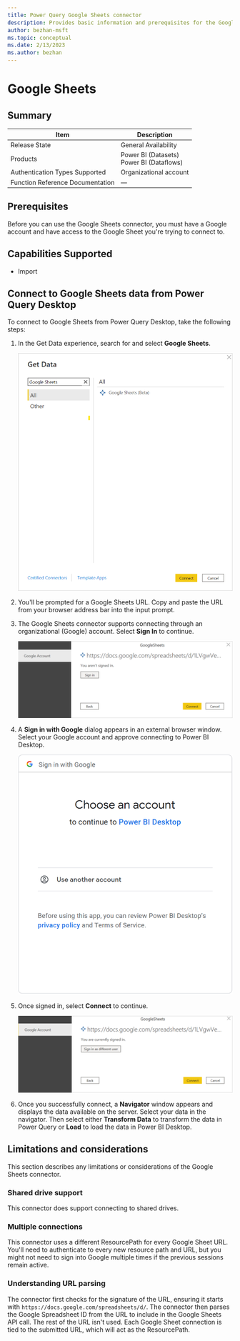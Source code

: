 ```yaml
---
title: Power Query Google Sheets connector
description: Provides basic information and prerequisites for the Google Sheets connector, descriptions of the optional input parameters, and discusses limitations and issues you might come across.
author: bezhan-msft
ms.topic: conceptual
ms.date: 2/13/2023
ms.author: bezhan
---
```


# Google Sheets

## Summary

| Item | Description |
| ---- | ----------- |
| Release State | General Availability |
| Products | Power BI (Datasets)<br/>Power BI (Dataflows) |
| Authentication Types Supported | Organizational account |
| Function Reference Documentation | &mdash; |

## Prerequisites

Before you can use the Google Sheets connector, you must have a Google account and have access to the Google Sheet you're trying to connect to.

## Capabilities Supported

* Import

## Connect to Google Sheets data from Power Query Desktop

To connect to Google Sheets from Power Query Desktop, take the following steps:

1. In the Get Data experience, search for and select **Google Sheets**.

    ![Get Data from Google Sheets.](./media/google-sheets/get-data.png)

2. You'll be prompted for a Google Sheets URL. Copy and paste the URL from your browser address bar into the input prompt.

3. The Google Sheets connector supports connecting through an organizational (Google) account. Select **Sign In** to continue.

    ![Sign in to Google Sheets.](./media/google-sheets/sign-in.png)

4. A **Sign in with Google** dialog appears in an external browser window. Select your Google account and approve connecting to Power BI Desktop.

    ![Sign in to Google.](./media/google-sheets/sign-into-google.png)

5. Once signed in, select **Connect** to continue.

    ![Connect to Google Sheets Data.](./media/google-sheets/connect-online-to-data.png)

6. Once you successfully connect, a **Navigator** window appears and displays the data available on the server. Select your data in the navigator. Then select either **Transform Data** to transform the data in Power Query or **Load** to load the data in Power BI Desktop.

## Limitations and considerations

This section describes any limitations or considerations of the Google Sheets connector.

### Shared drive support

This connector does support connecting to shared drives.

### Multiple connections

This connector uses a different ResourcePath for every Google Sheet URL. You'll need to authenticate to every new resource path and URL, but you might not need to sign into Google multiple times if the previous sessions remain active.

### Understanding URL parsing

The connector first checks for the signature of the URL, ensuring it starts with `https://docs.google.com/spreadsheets/d/`. The connector then parses the Google Spreadsheet ID from the URL to include in the Google Sheets API call. The rest of the URL isn't used. Each Google Sheet connection is tied to the submitted URL, which will act as the ResourcePath.
